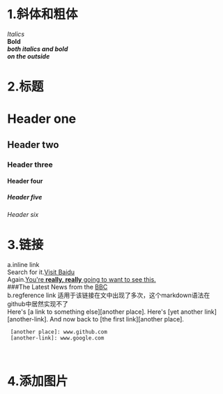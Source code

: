 

# 1.斜体和粗体 <br>
_Italics_ <br>
**Bold** <br>
_**both italics and bold**_ <br>
**_on the outside_** <br>


# 2.标题 <br>
# Header one <br>
## Header two  <br>
### Header three <br>
#### Header four  <br>
##### Header five  <br>
###### Header six  <br>

# 3.链接 <br>
a.inline link <br>
Search for it.[Visit Baidu](www.baidu.com) <br>
Again.[You're **really, really** going to want to see this.](www.dailykitten.com)   <br>
###The Latest News from the [BBC](www.bbc.com/news)   <br>
b.regference link 适用于该链接在文中出现了多次，这个markdown语法在github中居然实现不了 <br>
Here's [a link to something else][another place].
 Here's [yet another link][another-link].
     And now back to [the first link][another place].

     [another place]: www.github.com
     [another-link]: www.google.com
     
# 4.添加图片 <br>

    

